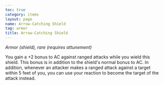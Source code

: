 ```yaml
---
toc: true
category: items
layout: page
name: Arrow-Catching Shield
tag: armor
title: Arrow-Catching Shield 
---
```

_Armor (shield), rare (requires attunement)_ 

You gain a +2 bonus to AC against ranged attacks while you wield this shield. This bonus is in addition to the shield's normal bonus to AC. In addition, whenever an attacker makes a ranged attack against a target within 5 feet of you, you can use your reaction to become the target of the attack instead. 